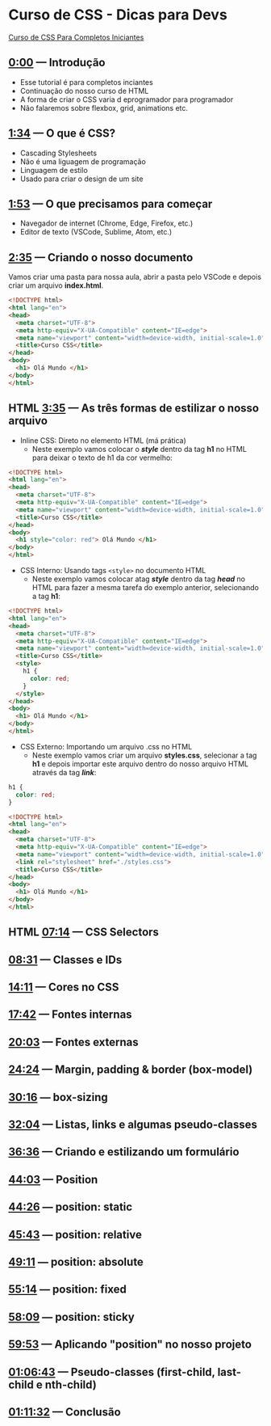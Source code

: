 # Curso de CSS  - Dicas para Devs

[Curso de CSS Para Completos Iniciantes](https://www.youtube.com/watch?v=r11FflkQqJs&list=PLm-VCNNTu3LlXF_xsvl6fzf9KBFb3jHN-&index=2)

## [0:00](https://www.youtube.com/watch?v=r11FflkQqJs&list=PLm-VCNNTu3LlXF_xsvl6fzf9KBFb3jHN-&index=2&t=0s) — Introdução

- Esse tutorial é para completos inciantes
- Continuação do nosso curso de HTML
- A forma de criar o CSS varia d eprogramador para programador
- Não falaremos sobre flexbox, grid, animations etc.

## [1:34](https://www.youtube.com/watch?v=r11FflkQqJs&list=PLm-VCNNTu3LlXF_xsvl6fzf9KBFb3jHN-&index=2&t=94s) — O que é CSS?

- Cascading Stylesheets
- Não é uma liguagem de programação
- Linguagem de estilo
- Usado para criar o design de um site

## [1:53](https://www.youtube.com/watch?v=r11FflkQqJs&list=PLm-VCNNTu3LlXF_xsvl6fzf9KBFb3jHN-&index=2&t=113s) — O que precisamos para começar

- Navegador de internet (Chrome, Edge, Firefox, etc.)
- Editor de texto (VSCode, Sublime, Atom, etc.)

## [2:35](https://www.youtube.com/watch?v=r11FflkQqJs&list=PLm-VCNNTu3LlXF_xsvl6fzf9KBFb3jHN-&index=2&t=155s) — Criando o nosso documento

Vamos criar uma pasta para nossa aula, abrir a pasta pelo VSCode e depois criar um arquivo **index.html**.

```html
<!DOCTYPE html>
<html lang="en">
<head>
  <meta charset="UTF-8">
  <meta http-equiv="X-UA-Compatible" content="IE=edge">
  <meta name="viewport" content="width=device-width, initial-scale=1.0">
  <title>Curso CSS</title>
</head>
<body>
  <h1> Olá Mundo </h1>
</body>
</html>
```

## HTML [3:35](https://www.youtube.com/watch?v=r11FflkQqJs&list=PLm-VCNNTu3LlXF_xsvl6fzf9KBFb3jHN-&index=2&t=215s) — As três formas de estilizar o nosso arquivo

- Inline CSS: Direto no elemento HTML (má prática)
  - Neste exemplo vamos colocar o _**style**_ dentro da tag **h1** no HTML para deixar o texto de h1 da cor vermelho:

```html
<!DOCTYPE html>
<html lang="en">
<head>
  <meta charset="UTF-8">
  <meta http-equiv="X-UA-Compatible" content="IE=edge">
  <meta name="viewport" content="width=device-width, initial-scale=1.0">
  <title>Curso CSS</title>
</head>
<body>
  <h1 style="color: red"> Olá Mundo </h1>
</body>
</html>
```

- CSS Interno: Usando tags `<style>` no documento HTML
  - Neste exemplo vamos colocar atag _**style**_ dentro da tag _**head**_ no HTML para fazer a mesma tarefa do exemplo anterior, selecionando a tag **h1**:

```html
<!DOCTYPE html>
<html lang="en">
<head>
  <meta charset="UTF-8">
  <meta http-equiv="X-UA-Compatible" content="IE=edge">
  <meta name="viewport" content="width=device-width, initial-scale=1.0">
  <title>Curso CSS</title>
  <style>
    h1 {
      color: red;
    }
  </style>
</head>
<body>
  <h1> Olá Mundo </h1>
</body>
</html>
```

- CSS Externo: Importando um arquivo .css no HTML
  - Neste exemplo vamos criar um arquivo **styles.css**, selecionar a tag **h1** e depois importar este arquivo dentro do nosso arquivo HTML através da tag _**link**_:

```css
h1 {
  color: red;
}
```

```html
<!DOCTYPE html>
<html lang="en">
<head>
  <meta charset="UTF-8">
  <meta http-equiv="X-UA-Compatible" content="IE=edge">
  <meta name="viewport" content="width=device-width, initial-scale=1.0">
  <link rel="stylesheet" href="./styles.css">
  <title>Curso CSS</title>
</head>
<body>
  <h1> Olá Mundo </h1>
</body>
</html>
```



## HTML [07:14](https://www.youtube.com/watch?v=r11FflkQqJs&list=PLm-VCNNTu3LlXF_xsvl6fzf9KBFb3jHN-&index=2&t=434s) — CSS Selectors



## [08:31](https://www.youtube.com/watch?v=r11FflkQqJs&list=PLm-VCNNTu3LlXF_xsvl6fzf9KBFb3jHN-&index=2&t=511s) — Classes e IDs



## [14:11](https://www.youtube.com/watch?v=r11FflkQqJs&list=PLm-VCNNTu3LlXF_xsvl6fzf9KBFb3jHN-&index=2&t=851s) — Cores no CSS



## [17:42](https://www.youtube.com/watch?v=r11FflkQqJs&list=PLm-VCNNTu3LlXF_xsvl6fzf9KBFb3jHN-&index=2&t=1062s) — Fontes internas



## [20:03](https://www.youtube.com/watch?v=r11FflkQqJs&list=PLm-VCNNTu3LlXF_xsvl6fzf9KBFb3jHN-&index=2&t=1203s) — Fontes externas



## [24:24](https://www.youtube.com/watch?v=r11FflkQqJs&list=PLm-VCNNTu3LlXF_xsvl6fzf9KBFb3jHN-&index=2&t=1464s) — Margin, padding & border (box-model)



## [30:16](https://www.youtube.com/watch?v=r11FflkQqJs&list=PLm-VCNNTu3LlXF_xsvl6fzf9KBFb3jHN-&index=2&t=1816s) — box-sizing



## [32:04](https://www.youtube.com/watch?v=r11FflkQqJs&list=PLm-VCNNTu3LlXF_xsvl6fzf9KBFb3jHN-&index=2&t=1924s) — Listas, links e algumas pseudo-classes



## [36:36](https://www.youtube.com/watch?v=r11FflkQqJs&list=PLm-VCNNTu3LlXF_xsvl6fzf9KBFb3jHN-&index=2&t=2196s)  — Criando e estilizando um formulário



## [44:03](https://www.youtube.com/watch?v=r11FflkQqJs&list=PLm-VCNNTu3LlXF_xsvl6fzf9KBFb3jHN-&index=2&t=2643s) — Position



## [44:26](https://www.youtube.com/watch?v=r11FflkQqJs&list=PLm-VCNNTu3LlXF_xsvl6fzf9KBFb3jHN-&index=2&t=2666s) — position: static



## [45:43](https://www.youtube.com/watch?v=r11FflkQqJs&list=PLm-VCNNTu3LlXF_xsvl6fzf9KBFb3jHN-&index=2&t=2743s) — position: relative



## [49:11](https://www.youtube.com/watch?v=r11FflkQqJs&list=PLm-VCNNTu3LlXF_xsvl6fzf9KBFb3jHN-&index=2&t=2951s) — position: absolute



## [55:14](https://www.youtube.com/watch?v=r11FflkQqJs&list=PLm-VCNNTu3LlXF_xsvl6fzf9KBFb3jHN-&index=2&t=3314s) — position: fixed



## [58:09](https://www.youtube.com/watch?v=r11FflkQqJs&list=PLm-VCNNTu3LlXF_xsvl6fzf9KBFb3jHN-&index=2&t=3489s) — position: sticky



## [59:53](https://www.youtube.com/watch?v=r11FflkQqJs&list=PLm-VCNNTu3LlXF_xsvl6fzf9KBFb3jHN-&index=2&t=3593s) — Aplicando "position" no nosso projeto



## [01:06:43](https://www.youtube.com/watch?v=r11FflkQqJs&list=PLm-VCNNTu3LlXF_xsvl6fzf9KBFb3jHN-&index=2&t=4003s) — Pseudo-classes (first-child, last-child e nth-child)



## [01:11:32](https://www.youtube.com/watch?v=r11FflkQqJs&list=PLm-VCNNTu3LlXF_xsvl6fzf9KBFb3jHN-&index=2&t=4292s) — Conclusão



